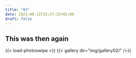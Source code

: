 ```yaml
---
title: "02"
date: 2023-08-11T15:27:23+02:00
draft: false
---
```


## This was then again

{{< load-photoswipe >}}
{{< gallery dir="img/gallery02/" />}}
